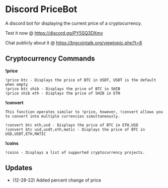 # Discord PriceBot
A discord bot for displaying the current price of a cryptocurrency.

Test it now @ https://discord.gg/PY5SQ3DXmv

Chat publicly about it @ https://bigcointalk.org/viewtopic.php?t=8

## Cryptocurrency Commands

**!price <currency> <optional-output-currency>**

```
!price btc - Displays the price of BTC in USDT, USDT is the default when empty
!price btc shib - Displays the price of BTC in SHIB
!price shib eth - Displays the price of SHIB in ETH
```

**!convert <currency> <csv-output-currencies>**

`This function operates similar to !price, however, !convert allows you to convert into multiple currencies simultaneously.`

```
!convert btc eth,usd - Displays the price of BTC in ETH,USD
!convert btc usd,usdt,eth,matic - Displays the price of BTC in USD,USDT,ETH,MATIC
```

**!coins**

```
!coins - Displays a list of supported cryptocurrency projects.
```

## Updates
 - (12-28-22) Added percent change of price


